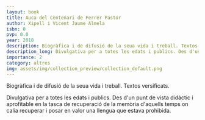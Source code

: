 ```yaml
---
layout: book
title: Auca del Centenari de Ferrer Pastor
author: Xipell i Vicent Jaume Almela
isbn: 0
pvp: 0.0
year: 2018
description: Biogràfica i de difusió de la seua vida i treball. Textos versificats.
description_long: Divulgativa per a totes les edats i publics. Des d'un punt de vista didàctic i aprofitable en la tasca de recuperació de la memòria d'aquells temps on calia recuperar i posar en valor una llengua que estava prohibida.
importance: 2
category: altres
img: assets/img/collection_preview/collection_default.png
---
```


Biogràfica i de difusió de la seua vida i treball.  Textos versificats.

Divulgativa per a totes les edats i publics. Des d'un punt de vista didàctic i aprofitable en la tasca de recuperació de la memòria d'aquells temps on calia recuperar i posar en valor una llengua que estava prohibida.

